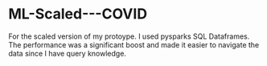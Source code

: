 # ML-Scaled---COVID

For the scaled version of my protoype. I used pysparks SQL Dataframes. The performance was a significant boost and made it easier to navigate the data since I have query knowledge.
